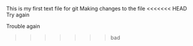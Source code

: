 This is my first text file for git
Making changes to the file
<<<<<<< HEAD
Try again

Trouble again
>>>>>>> bad
